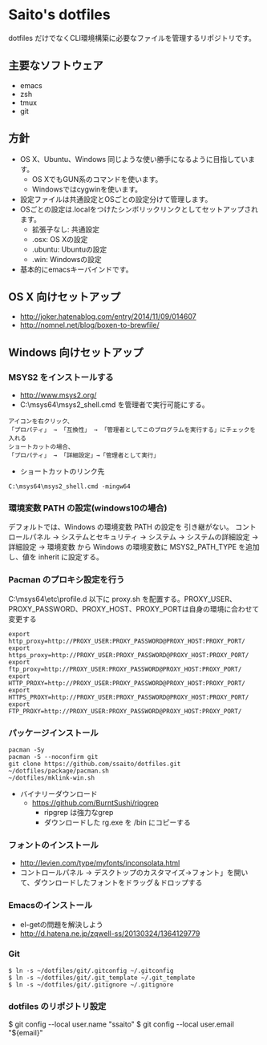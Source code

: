 # Saito's dotfiles 

dotfiles だけでなくCLI環境構築に必要なファイルを管理するリポジトリです。

## 主要なソフトウェア

* emacs
* zsh
* tmux
* git

## 方針

* OS X、Ubuntu、Windows 同じような使い勝手になるように目指しています。
  + OS XでもGUN系のコマンドを使います。
  + Windowsではcygwinを使います。
* 設定ファイルは共通設定とOSごとの設定分けて管理します。
* OSごとの設定は.localをつけたシンボリックリンクとしてセットアップされます。
  + 拡張子なし: 共通設定
  + .osx: OS Xの設定
  + .ubuntu: Ubuntuの設定
  + .win: Windowsの設定
* 基本的にemacsキーバインドです。

## OS X 向けセットアップ

* http://joker.hatenablog.com/entry/2014/11/09/014607
* http://nomnel.net/blog/boxen-to-brewfile/

## Windows 向けセットアップ

### MSYS2 をインストールする

* http://www.msys2.org/
* C:\msys64\msys2_shell.cmd を管理者で実行可能にする。

``` 
アイコンを右クリック、
「プロパティ」 → 「互換性」 → 「管理者としてこのプログラムを実行する」にチェックを入れる
ショートカットの場合、
「プロパティ」 → 「詳細設定」→「管理者として実行」
```

* ショートカットのリンク先

``` 
C:\msys64\msys2_shell.cmd -mingw64
```

### 環境変数 PATH の設定(windows10の場合)
デフォルトでは、Windows の環境変数 PATH の設定を 引き継がない。
コントロールパネル → システムとセキュリティ → システム → システムの詳細設定 →詳細設定 → 環境変数 から
Windows の環境変数に MSYS2_PATH_TYPE を追加し、値を inherit に設定する。

### Pacman のプロキシ設定を行う

C:\msys64\etc\profile.d 以下に proxy.sh を配置する。PROXY_USER、PROXY_PASSWORD、PROXY_HOST、PROXY_PORTは自身の環境に合わせて変更する

``` shell
export http_proxy=http://PROXY_USER:PROXY_PASSWORD@PROXY_HOST:PROXY_PORT/
export https_proxy=http://PROXY_USER:PROXY_PASSWORD@PROXY_HOST:PROXY_PORT/
export ftp_proxy=http://PROXY_USER:PROXY_PASSWORD@PROXY_HOST:PROXY_PORT/
export HTTP_PROXY=http://PROXY_USER:PROXY_PASSWORD@PROXY_HOST:PROXY_PORT/
export HTTPS_PROXY=http://PROXY_USER:PROXY_PASSWORD@PROXY_HOST:PROXY_PORT/
export FTP_PROXY=http://PROXY_USER:PROXY_PASSWORD@PROXY_HOST:PROXY_PORT/
```

### パッケージインストール

``` shell
pacman -Sy
pacman -S --noconfirm git
git clone https://github.com/ssaito/dotfiles.git
~/dotfiles/package/pacman.sh
~/dotfiles/mklink-win.sh
```

* バイナリーダウンロード
  + https://github.com/BurntSushi/ripgrep
    - ripgrep は強力なgrep
    - ダウンロードした rg.exe を /bin にコピーする

### フォントのインストール

* http://levien.com/type/myfonts/inconsolata.html
* コントロールパネル -> デスクトップのカスタマイズ→フォント」を開いて、ダウンロードしたフォントをドラッグ＆ドロップする

### Emacsのインストール

* el-getの問題を解決しよう
* http://d.hatena.ne.jp/zqwell-ss/20130324/1364129779


### Git

``` shell
$ ln -s ~/dotfiles/git/.gitconfig ~/.gitconfig
$ ln -s ~/dotfiles/git/.git_template ~/.git_template
$ ln -s ~/dotfiles/git/.gitignore ~/.gitignore
```

### dotfiles のリポジトリ設定

$ git config --local user.name "ssaito"
$ git config --local user.email "${email}"

